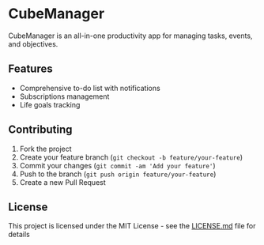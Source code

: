 # CubeManager

CubeManager is an all-in-one productivity app for managing tasks, events, and objectives.

## Features

- Comprehensive to-do list with notifications
- Subscriptions management
- Life goals tracking


## Contributing

1. Fork the project
2. Create your feature branch (`git checkout -b feature/your-feature`)
3. Commit your changes (`git commit -am 'Add your feature'`)
4. Push to the branch (`git push origin feature/your-feature`)
5. Create a new Pull Request

## License

This project is licensed under the MIT License - see the [LICENSE.md](LICENSE.md) file for details
